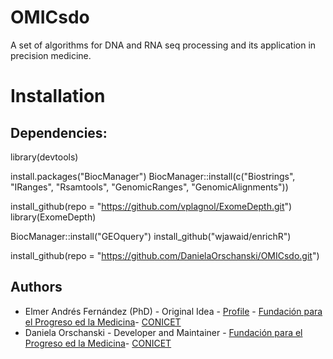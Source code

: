 # OMICsdo
A set of algorithms for DNA and RNA seq processing and its application in precision medicine.

# Installation
## Dependencies:
library(devtools)

install.packages("BiocManager")
BiocManager::install(c("Biostrings", "IRanges", "Rsamtools", "GenomicRanges", "GenomicAlignments"))

install_github(repo = "https://github.com/vplagnol/ExomeDepth.git")
library(ExomeDepth)

BiocManager::install("GEOquery")
install_github("wjawaid/enrichR")

install_github(repo = "https://github.com/DanielaOrschanski/OMICsdo.git")


## Authors

- Elmer Andrés Fernández (PhD) - Original Idea - [Profile](https://www.researchgate.net/profile/Elmer-Fernandez-2) - [Fundación para el Progreso ed la Medicina](https://fpmlab.org.ar/)- [CONICET](https://www.conicet.gov.ar)
- Daniela Orschanski - Developer and Maintainer - [Fundación para el Progreso ed la Medicina](https://fpmlab.org.ar/)- [CONICET](https://www.conicet.gov.ar)
